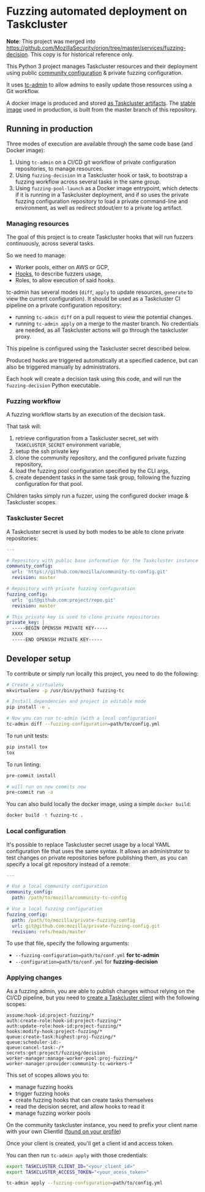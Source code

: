 # Fuzzing automated deployment on Taskcluster

**Note**: This project was merged into https://github.com/MozillaSecurity/orion/tree/master/services/fuzzing-decision.  This copy is for historical reference only.

This Python 3 project manages Taskcluster resources and their deployment using public [community configuration](https://github.com/mozilla/community-tc-config/) & private fuzzing configuration.

It uses [tc-admin](https://github.com/taskcluster/tc-admin) to allow admins to easily update those resources using a Git workflow.

A docker image is produced and stored [as Taskcluster artifacts](https://community-tc.services.mozilla.com/tasks/index/project.fuzzing.config). The [stable image](https://community-tc.services.mozilla.com/tasks/index/project.fuzzing.config/master) used in production, is built from the master branch of this repository.

## Running in production

Three modes of execution are available through the same code base (and Docker image):

1. Using `tc-admin` on a CI/CD git workflow of private configuration repositories, to manage resources.
2. Using `fuzzing-decision` in a Taskcluster hook or task, to bootstrap a fuzzing workflow across several tasks in the same group.
3. Using `fuzzing-pool-launch` as a Docker image entrypoint, which detects if it is running in a Taskcluster deployment, and if so uses the private fuzzing configuration repository to load a private command-line and environment, as well as redirect stdout/err to a private log artifact.

### Managing resources

The goal of this project is to create Taskcluster hooks that will run fuzzers continuously, across several tasks.

So we need to manage:
- Worker pools, either on AWS or GCP,
- [Hooks](https://community-tc.services.mozilla.com/hooks/), to describe fuzzers usage,
- Roles, to allow execution of said hooks.

tc-admin has several modes (`diff`, `apply` to update resources, `generate` to view the current configuration).
It should be used as a Taskcluster CI pipeline on a private configuration repository:
- running `tc-admin diff` on a pull request to view the potential changes.
- running `tc-admin apply` on a merge to the master branch. No credentials are needed, as all Taskcluster actions will go through the taskcluster proxy.

This pipeline is configured using the Taskcluster secret described below.

Produced hooks are triggered automatically at a specified cadence, but can also be triggered manually by administrators.

Each hook will create a decision task using this code, and will run the `fuzzing-decision` Python executable.

### Fuzzing workflow

A fuzzing workflow starts by an execution of the decision task.

That task will:
1. retrieve configuration from a Taskcluster secret, set with `TASKCLUSTER_SECRET` environment variable,
2. setup the ssh private key
3. clone the community repository, and the configured private fuzzing repository,
4. load the fuzzing pool configuration specified by the CLI args,
5. create dependent tasks in the same task group, following the fuzzing configuration for that pool.

Children tasks simply run a fuzzer, using the configured docker image & Taskcluster scopes.

### Taskcluster Secret

A Taskcluster secret is used by both modes to be able to clone private repositories:

```yaml
---

# Repository with public base information for the Taskcluster instance
community_config:
  url: 'https://github.com/mozilla/community-tc-config.git'
  revision: master

# Repository with private fuzzing configuration
fuzzing_config:
  url: 'git@github.com:project/repo.git'
  revision: master

# This private key is used to clone private repositories
private_key: |
  -----BEGIN OPENSSH PRIVATE KEY-----
  XXXX
  -----END OPENSSH PRIVATE KEY-----
```

## Developer setup

To contribute or simply run locally this project, you need to do the following:

```bash
# Create a virtualenv
mkvirtualenv -p /usr/bin/python3 fuzzing-tc

# Install dependencies and project in editable mode
pip install -e .

# Now you can run tc-admin (with a local configuration)
tc-admin diff --fuzzing-configuration=path/to/config.yml
```

To run unit tests:

```bash
pip install tox
tox
```

To run linting:

```bash
pre-commit install

# will run on new commits now
pre-commit run -a
```

You can also build locally the docker image, using a simple `docker build`:

```bash
docker build -t fuzzing-tc .
```

### Local configuration

It's possible to replace Taskcluster secret usage by a local YAML configuration file that uses the same syntax. It allows an administrator to test changes on private repositories before publishing them, as you can specify a local git repository instead of a remote:

```yaml
---

# Use a local community configuration
community_config:
  path: /path/to/mozilla/community-tc-config

# Use a local fuzzing configuration
fuzzing_config:
  path: /path/to/mozilla/private-fuzzing-config
  url: git@github.com:mozilla/private-fuzzing-config.git
  revision: refs/heads/master
```

To use that file, specify the following arguments:
- `--fuzzing-configuration=path/to/conf.yml` **for tc-admin**
- `--configuration=path/to/conf.yml` for **fuzzing-decision**

### Applying changes

As a fuzzing admin, you are able to publish changes without relying on the CI/CD pipeline, but you need to [create a Taskcluster client](https://community-tc.services.mozilla.com/auth/clients/create) with the following scopes:

```
assume:hook-id:project-fuzzing/*
auth:create-role:hook-id:project-fuzzing/*
auth:update-role:hook-id:project-fuzzing/*
hooks:modify-hook:project-fuzzing/*
queue:create-task:highest:proj-fuzzing/*
queue:scheduler-id:-
queue:cancel-task:-/*
secrets:get:project/fuzzing/decision
worker-manager:manage-worker-pool:proj-fuzzing/*
worker-manager:provider:community-tc-workers-*
```

This set of scopes allows you to:

- manage fuzzing hooks
- trigger fuzzing hooks
- create fuzzing hooks that can create tasks themselves
- read the decision secret, and allow hooks to read it
- manage fuzzing worker pools

On the community taskcluster instance, you need to prefix your client name with your own ClientId ([found on your profile](https://community-tc.services.mozilla.com/profile))

Once your client is created, you'll get a client id and access token.

You can then run `tc-admin apply` with those credentials:

```bash
export TASKCLUSTER_CLIENT_ID="<your_client_id>"
export TASKCLUSTER_ACCESS_TOKEN="<your_acess_token>"

tc-admin apply --fuzzing-configuration=path/to/config.yml
```
